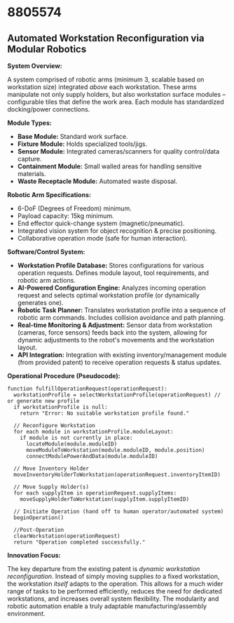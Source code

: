 # 8805574

## Automated Workstation Reconfiguration via Modular Robotics

**System Overview:**

A system comprised of robotic arms (minimum 3, scalable based on workstation size) integrated *above* each workstation. These arms manipulate not only supply holders, but also workstation surface modules – configurable tiles that define the work area. Each module has standardized docking/power connections.

**Module Types:**

*   **Base Module:** Standard work surface.
*   **Fixture Module:**  Holds specialized tools/jigs.
*   **Sensor Module:**  Integrated cameras/scanners for quality control/data capture.
*   **Containment Module:** Small walled areas for handling sensitive materials.
*   **Waste Receptacle Module:** Automated waste disposal.

**Robotic Arm Specifications:**

*   6-DoF (Degrees of Freedom) minimum.
*   Payload capacity: 15kg minimum.
*   End effector quick-change system (magnetic/pneumatic).
*   Integrated vision system for object recognition & precise positioning.
*   Collaborative operation mode (safe for human interaction).

**Software/Control System:**

*   **Workstation Profile Database:** Stores configurations for various operation requests. Defines module layout, tool requirements, and robotic arm actions.
*   **AI-Powered Configuration Engine:**  Analyzes incoming operation request and selects optimal workstation profile (or dynamically generates one).
*   **Robotic Task Planner:**  Translates workstation profile into a sequence of robotic arm commands.  Includes collision avoidance and path planning.
*   **Real-time Monitoring & Adjustment:**  Sensor data from workstation (cameras, force sensors) feeds back into the system, allowing for dynamic adjustments to the robot's movements and the workstation layout.
*   **API Integration:** Integration with existing inventory/management module (from provided patent) to receive operation requests & status updates.

**Operational Procedure (Pseudocode):**

```
function fulfillOperationRequest(operationRequest):
  workstationProfile = selectWorkstationProfile(operationRequest) // or generate new profile
  if workstationProfile is null:
    return "Error: No suitable workstation profile found."

  // Reconfigure Workstation
  for each module in workstationProfile.moduleLayout:
    if module is not currently in place:
      locateModule(module.moduleID)
      moveModuleToWorkstation(module.moduleID, module.position)
      connectModulePowerAndData(module.moduleID)

  // Move Inventory Holder
  moveInventoryHolderToWorkstation(operationRequest.inventoryItemID)

  // Move Supply Holder(s)
  for each supplyItem in operationRequest.supplyItems:
    moveSupplyHolderToWorkstation(supplyItem.supplyItemID)

  // Initiate Operation (hand off to human operator/automated system)
  beginOperation()

  //Post-Operation
  clearWorkstation(operationRequest)
  return "Operation completed successfully."
```

**Innovation Focus:**

The key departure from the existing patent is *dynamic workstation reconfiguration*. Instead of simply moving supplies *to* a fixed workstation, the workstation *itself* adapts to the operation. This allows for a much wider range of tasks to be performed efficiently, reduces the need for dedicated workstations, and increases overall system flexibility. The modularity and robotic automation enable a truly adaptable manufacturing/assembly environment.